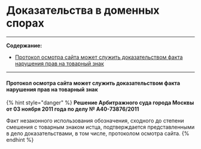 # Доказательства в доменных спорах 

----

**Содержание:**

* [Протокол осмотра сайта может служить доказательством факта нарушения прав на товарный знак](https://github.com/xCounsel/kardamon/blob/master/Russian/courts/evidence.md#Протокол-осмотра-сайта-может-служить-доказательством-факта-нарушения-прав-на-товарный-знак)

----

#### Протокол осмотра сайта может служить доказательством факта нарушения прав на товарный знак
{% hint style="danger" %}
**Решение Арбитражного суда города Москвы от 03 ноября 2011 года по делу № А40-73876/2011**

Факт незаконного использования обозначения, сходного до степени смешения с товарным знаком истца, 
подтверждается представленными в дело доказательствами, в том числе, протоколом осмотра сайта.
{% endhint %}
<br>
